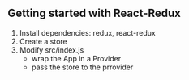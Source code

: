 ## Getting started with React-Redux
  
  1. Install dependencies: redux, react-redux
  2. Create a store
  3. Modify src/index.js
     - wrap the App in a Provider
     - pass the store to the prrovider <Provider store={store}>

